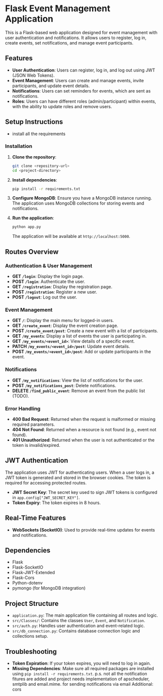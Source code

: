 # Flask Event Management Application

This is a Flask-based web application designed for event management with user authentication and notifications. It allows users to register, log in, create events, set notifications, and manage event participants.

## Features

- **User Authentication**: Users can register, log in, and log out using JWT (JSON Web Tokens).
- **Event Management**: Users can create and manage events, invite participants, and update event details.
- **Notifications**: Users can set reminders for events, which are sent as notifications.
- **Roles**: Users can have different roles (admin/participant) within events, with the ability to update roles and remove users.

## Setup Instructions
- install all the requirements 

### Installation

1. **Clone the repository**:
    ```bash
    git clone <repository-url>
    cd <project-directory>
    ```

2. **Install dependencies**:
    ```bash
    pip install -r requirements.txt
    ```

3. **Configure MongoDB**:
    Ensure you have a MongoDB instance running. The application uses MongoDB collections for storing events and notifications.

4. **Run the application**:
    ```bash
    python app.py
    ```

    The application will be available at `http://localhost:5000`.

## Routes Overview

### Authentication & User Management

- **GET `/login`**: Display the login page.
- **POST `/login`**: Authenticate the user.
- **GET `/registration`**: Display the registration page.
- **POST `/registration`**: Register a new user.
- **POST `/logout`**: Log out the user.

### Event Management

- **GET `/`**: Display the main menu for logged-in users.
- **GET `/create_event`**: Display the event creation page.
- **POST `/create_event/post`**: Create a new event with a list of participants.
- **GET `/my_events`**: Display a list of events the user is participating in.
- **GET `/my_events/<event_id>`**: View details of a specific event.
- **PATCH `/my_events/<event_id>/post`**: Update event details.
- **POST `/my_events/<event_id>/post`**: Add or update participants in the event.

### Notifications

- **GET `/my_notifications`**: View the list of notifications for the user.
- **POST `/my_notifications_post`**: Delete notifications.
- **DELETE `/find_public_event`**: Remove an event from the public list (TODO).

### Error Handling

- **400 Bad Request**: Returned when the request is malformed or missing required parameters.
- **404 Not Found**: Returned when a resource is not found (e.g., event not found).
- **401 Unauthorized**: Returned when the user is not authenticated or the token is invalid/expired.

## JWT Authentication

The application uses JWT for authenticating users. When a user logs in, a JWT token is generated and stored in the browser cookies. The token is required for accessing protected routes.

- **JWT Secret Key**: The secret key used to sign JWT tokens is configured in `app.config["JWT_SECRET_KEY"]`.
- **Token Expiry**: The token expires in 8 hours.

## Real-Time Features

- **WebSockets (SocketIO)**: Used to provide real-time updates for events and notifications.

## Dependencies

- Flask
- Flask-SocketIO
- Flask-JWT-Extended
- Flask-Cors
- Python-dotenv
- pymongo (for MongoDB integration)

## Project Structure

- `application.py`: The main application file containing all routes and logic.
- `src/Classes/`: Contains the classes `User`, `Event`, and `Notification`.
- `src/auth.py`: Handles user authentication and event-related logic.
- `src/db_connection.py`: Contains database connection logic and collections setup.

## Troubleshooting

- **Token Expiration**: If your token expires, you will need to log in again.
- **Missing Dependencies**: Make sure all required packages are installed using `pip install -r requirements.txt`.
p.s. not all the notification fitures are added and project needs implementation of apscheduler, smtplib and email.mime. for sending notifications via email
Additional: cors
